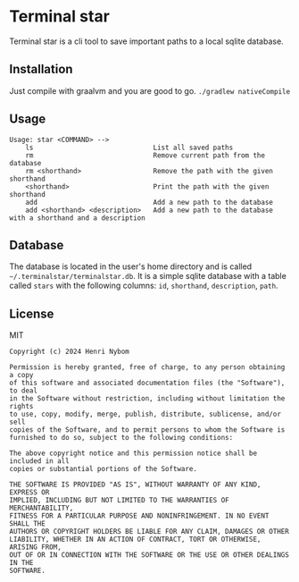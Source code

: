 # Terminal star
Terminal star is a cli tool to save important paths to a local sqlite database.

## Installation
Just compile with graalvm and you are good to go.
`./gradlew nativeCompile`

## Usage
```
Usage: star <COMMAND> -->
    ls                              List all saved paths
    rm                              Remove current path from the database
    rm <shorthand>                  Remove the path with the given shorthand
    <shorthand>                     Print the path with the given shorthand
    add                             Add a new path to the database
    add <shorthand> <description>   Add a new path to the database with a shorthand and a description
```

## Database
The database is located in the user's home directory 
and is called `~/.terminalstar/terminalstar.db`. It is a simple sqlite database with a table called `stars` 
with the following columns: `id`, `shorthand`, `description`, `path`.

## License
MIT
```
Copyright (c) 2024 Henri Nybom

Permission is hereby granted, free of charge, to any person obtaining a copy
of this software and associated documentation files (the "Software"), to deal
in the Software without restriction, including without limitation the rights
to use, copy, modify, merge, publish, distribute, sublicense, and/or sell
copies of the Software, and to permit persons to whom the Software is
furnished to do so, subject to the following conditions:

The above copyright notice and this permission notice shall be included in all
copies or substantial portions of the Software.

THE SOFTWARE IS PROVIDED "AS IS", WITHOUT WARRANTY OF ANY KIND, EXPRESS OR
IMPLIED, INCLUDING BUT NOT LIMITED TO THE WARRANTIES OF MERCHANTABILITY,
FITNESS FOR A PARTICULAR PURPOSE AND NONINFRINGEMENT. IN NO EVENT SHALL THE
AUTHORS OR COPYRIGHT HOLDERS BE LIABLE FOR ANY CLAIM, DAMAGES OR OTHER
LIABILITY, WHETHER IN AN ACTION OF CONTRACT, TORT OR OTHERWISE, ARISING FROM,
OUT OF OR IN CONNECTION WITH THE SOFTWARE OR THE USE OR OTHER DEALINGS IN THE
SOFTWARE.
```